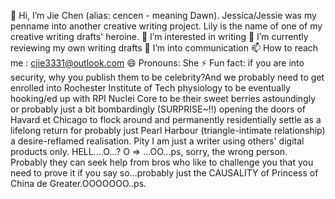 👋 Hi, I’m Jie Chen (alias: cencen - meaning Dawn). 
Jessica/Jessie was my penname into another creative writing project. Lily is the name of one of my creative writing drafts' heroine.
👀 I’m interested in writing
🌱 I’m currently reviewing my own writing drafts
💞️ I’m into communication
📫 How to reach me : cjie3331@outlook.com
😄 Pronouns: She
⚡ Fun fact: if you are into security, why you publish them to be celebrity?And we probably need to get enrolled into Rochester Institute of Tech physiology to be eventually hooking/ed up with RPI Nuclei Core to be their sweet berries astoundingly or probably just a bit bombardingly (SURPRISE~!!) opening the doors of Havard et Chicago to flock around and permanently residentially settle as a lifelong return for probably just Pearl Harbour (triangle-intimate relationship) a desire-reflamed realisation. Pity I am just a writer using others' digital products only. 
HELL....O...? O => ...OO...ps, sorry, the wrong person. Probably they can seek help from bros who like to challenge you that you need to prove it if you say so...probably just the CAUSALITY of Princess of China de Greater.OOOOOOO..ps.

<!---
lupae-cledevon/lupae-cledevon is a ✨ special ✨ repository because its `README.md` (this file) appears on your GitHub profile.
You can click the Preview link to take a look at your changes.
--->
